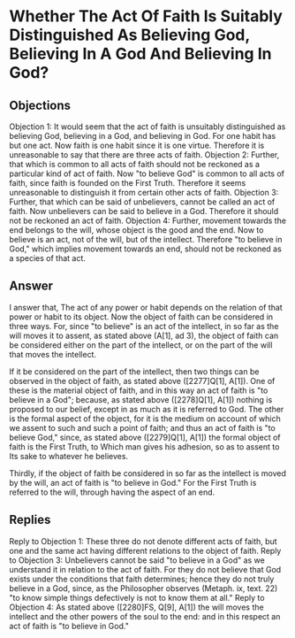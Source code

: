 # Whether The Act Of Faith Is Suitably Distinguished As Believing God, Believing In A God And Believing In God?
## Objections
Objection 1: It would seem that the act of faith is unsuitably distinguished as believing God, believing in a God, and believing in God. For one habit has but one act. Now faith is one habit since it is one virtue. Therefore it is unreasonable to say that there are three acts of faith.
Objection 2: Further, that which is common to all acts of faith should not be reckoned as a particular kind of act of faith. Now "to believe God" is common to all acts of faith, since faith is founded on the First Truth. Therefore it seems unreasonable to distinguish it from certain other acts of faith.
Objection 3: Further, that which can be said of unbelievers, cannot be called an act of faith. Now unbelievers can be said to believe in a God. Therefore it should not be reckoned an act of faith.
Objection 4: Further, movement towards the end belongs to the will, whose object is the good and the end. Now to believe is an act, not of the will, but of the intellect. Therefore "to believe in God," which implies movement towards an end, should not be reckoned as a species of that act.
## Answer

I answer that, The act of any power or habit depends on the relation of that power or habit to its object. Now the object of faith can be considered in three ways. For, since "to believe" is an act of the intellect, in so far as the will moves it to assent, as stated above (A[1], ad 3), the object of faith can be considered either on the part of the intellect, or on the part of the will that moves the intellect.

If it be considered on the part of the intellect, then two things can be observed in the object of faith, as stated above ([2277]Q[1], A[1]). One of these is the material object of faith, and in this way an act of faith is "to believe in a God"; because, as stated above ([2278]Q[1], A[1]) nothing is proposed to our belief, except in as much as it is referred to God. The other is the formal aspect of the object, for it is the medium on account of which we assent to such and such a point of faith; and thus an act of faith is "to believe God," since, as stated above ([2279]Q[1], A[1]) the formal object of faith is the First Truth, to Which man gives his adhesion, so as to assent to Its sake to whatever he believes.

Thirdly, if the object of faith be considered in so far as the intellect is moved by the will, an act of faith is "to believe in God." For the First Truth is referred to the will, through having the aspect of an end.
## Replies
Reply to Objection 1: These three do not denote different acts of faith, but one and the same act having different relations to the object of faith.
Reply to Objection 3: Unbelievers cannot be said "to believe in a God" as we understand it in relation to the act of faith. For they do not believe that God exists under the conditions that faith determines; hence they do not truly believe in a God, since, as the Philosopher observes (Metaph. ix, text. 22) "to know simple things defectively is not to know them at all."
Reply to Objection 4: As stated above ([2280]FS, Q[9], A[1]) the will moves the intellect and the other powers of the soul to the end: and in this respect an act of faith is "to believe in God."